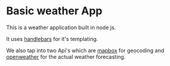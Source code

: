 # Basic weather App

This is a weather application built in node js.

It uses [handlebars](https://handlebarsjs.com/) for it's templating.

We also tap into two Api's which are [mapbox](https://www.mapbox.com/) for geocoding and [openweather](https://openweathermap.org/) for the actual weather forecasting.
